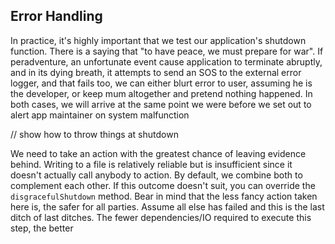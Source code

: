 ## Error Handling

In practice, it's highly important that we test our application's shutdown function. There is a saying that "to have peace, we must prepare for war". If peradventure, an unfortunate event cause application to terminate abruptly, and in its dying breath, it attempts to send an SOS to the external error logger, and that fails too, we can either blurt error to user, assuming he is the developer, or keep mum altogether and pretend nothing happened. In both cases, we will arrive at the same point we were before we set out to alert app maintainer on system malfunction

// show how to throw things at shutdown

We need to take an action with the greatest chance of leaving evidence behind. Writing to a file is relatively reliable but is insufficient since it doesn't actually call anybody to action. By default, we combine both to complement each other. If this outcome doesn't suit, you can override the `disgracefulShutdown` method. Bear in mind that the less fancy action taken here is, the safer for all parties. Assume all else has failed and this is the last ditch of last ditches. The fewer dependencies/IO required to execute this step, the better